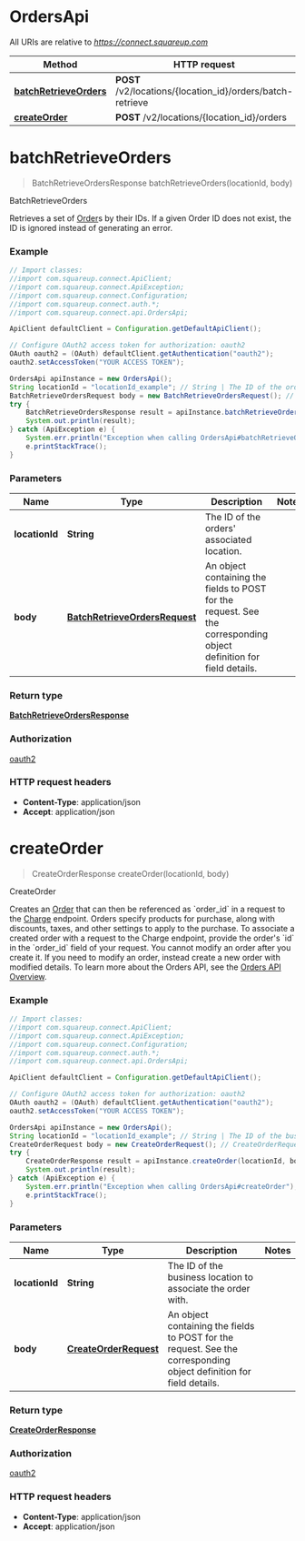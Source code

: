 # OrdersApi

All URIs are relative to *https://connect.squareup.com*

Method | HTTP request | Description
------------- | ------------- | -------------
[**batchRetrieveOrders**](OrdersApi.md#batchRetrieveOrders) | **POST** /v2/locations/{location_id}/orders/batch-retrieve | BatchRetrieveOrders
[**createOrder**](OrdersApi.md#createOrder) | **POST** /v2/locations/{location_id}/orders | CreateOrder


<a name="batchRetrieveOrders"></a>
# **batchRetrieveOrders**
> BatchRetrieveOrdersResponse batchRetrieveOrders(locationId, body)

BatchRetrieveOrders

Retrieves a set of [Order](#type-order)s by their IDs.  If a given Order ID does not exist, the ID is ignored instead of generating an error.

### Example
```java
// Import classes:
//import com.squareup.connect.ApiClient;
//import com.squareup.connect.ApiException;
//import com.squareup.connect.Configuration;
//import com.squareup.connect.auth.*;
//import com.squareup.connect.api.OrdersApi;

ApiClient defaultClient = Configuration.getDefaultApiClient();

// Configure OAuth2 access token for authorization: oauth2
OAuth oauth2 = (OAuth) defaultClient.getAuthentication("oauth2");
oauth2.setAccessToken("YOUR ACCESS TOKEN");

OrdersApi apiInstance = new OrdersApi();
String locationId = "locationId_example"; // String | The ID of the orders' associated location.
BatchRetrieveOrdersRequest body = new BatchRetrieveOrdersRequest(); // BatchRetrieveOrdersRequest | An object containing the fields to POST for the request.  See the corresponding object definition for field details.
try {
    BatchRetrieveOrdersResponse result = apiInstance.batchRetrieveOrders(locationId, body);
    System.out.println(result);
} catch (ApiException e) {
    System.err.println("Exception when calling OrdersApi#batchRetrieveOrders");
    e.printStackTrace();
}
```

### Parameters

Name | Type | Description  | Notes
------------- | ------------- | ------------- | -------------
 **locationId** | **String**| The ID of the orders&#39; associated location. |
 **body** | [**BatchRetrieveOrdersRequest**](BatchRetrieveOrdersRequest.md)| An object containing the fields to POST for the request.  See the corresponding object definition for field details. |

### Return type

[**BatchRetrieveOrdersResponse**](BatchRetrieveOrdersResponse.md)

### Authorization

[oauth2](../README.md#oauth2)

### HTTP request headers

 - **Content-Type**: application/json
 - **Accept**: application/json

<a name="createOrder"></a>
# **createOrder**
> CreateOrderResponse createOrder(locationId, body)

CreateOrder

Creates an [Order](#type-order) that can then be referenced as &#x60;order_id&#x60; in a request to the [Charge](#endpoint-charge) endpoint. Orders specify products for purchase, along with discounts, taxes, and other settings to apply to the purchase.  To associate a created order with a request to the Charge endpoint, provide the order&#39;s &#x60;id&#x60; in the &#x60;order_id&#x60; field of your request.  You cannot modify an order after you create it. If you need to modify an order, instead create a new order with modified details.  To learn more about the Orders API, see the [Orders API Overview](https://docs.connect.squareup.com/articles/orders-api-overview).

### Example
```java
// Import classes:
//import com.squareup.connect.ApiClient;
//import com.squareup.connect.ApiException;
//import com.squareup.connect.Configuration;
//import com.squareup.connect.auth.*;
//import com.squareup.connect.api.OrdersApi;

ApiClient defaultClient = Configuration.getDefaultApiClient();

// Configure OAuth2 access token for authorization: oauth2
OAuth oauth2 = (OAuth) defaultClient.getAuthentication("oauth2");
oauth2.setAccessToken("YOUR ACCESS TOKEN");

OrdersApi apiInstance = new OrdersApi();
String locationId = "locationId_example"; // String | The ID of the business location to associate the order with.
CreateOrderRequest body = new CreateOrderRequest(); // CreateOrderRequest | An object containing the fields to POST for the request.  See the corresponding object definition for field details.
try {
    CreateOrderResponse result = apiInstance.createOrder(locationId, body);
    System.out.println(result);
} catch (ApiException e) {
    System.err.println("Exception when calling OrdersApi#createOrder");
    e.printStackTrace();
}
```

### Parameters

Name | Type | Description  | Notes
------------- | ------------- | ------------- | -------------
 **locationId** | **String**| The ID of the business location to associate the order with. |
 **body** | [**CreateOrderRequest**](CreateOrderRequest.md)| An object containing the fields to POST for the request.  See the corresponding object definition for field details. |

### Return type

[**CreateOrderResponse**](CreateOrderResponse.md)

### Authorization

[oauth2](../README.md#oauth2)

### HTTP request headers

 - **Content-Type**: application/json
 - **Accept**: application/json

